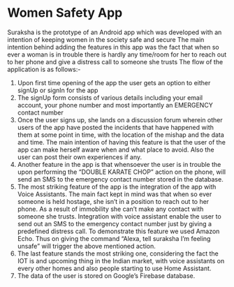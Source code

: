 # Women Safety App 

Suraksha is the prototype of an Android app which was developed with an intention of keeping women in the society safe and secure
The main intention behind adding the features in this app was the fact that when so ever a woman is in trouble there is hardly any time/room for her to reach out to her phone and give a distress call to someone she trusts
The flow of the application is as follows:-
1.	Upon first time opening of the app the user gets an option to either signUp or signIn for the app
2.	The signUp form consists of various details including your email account, your phone number and most importantly an EMERGENCY contact number
3.	Once the user signs up, she lands on a discussion forum wherein other users of the app have posted the incidents that have happened with them at some point in time, with the location of the mishap and the data and time. The main intention of having this feature is that the user of the app can make herself aware when and what place to avoid. Also the user can post their own experiences if any.
4.	Another feature in the app is that whensoever the user is in trouble the upon performing the “DOUBLE KARATE CHOP” action on the phone, will send an SMS to the emergency contact number stored in the database.
5.	The most striking feature of the app is the integration of the app with Voice Assistants. The main fact kept in mind was that when so ever someone is held hostage, she isn’t in a position to reach out to her phone. As a result of immobility she can’t make any contact with someone she trusts. Integration with voice assistant enable the user to send out an SMS to the emergency contact number just by giving a predefined distress call. To demonstrate this feature we used Amazon Echo. Thus on giving the command “Alexa, tell suraksha I’m feeling unsafe” will trigger the above mentioned action.
6.	The last feature stands the most striking one, considering the fact the IOT is and upcoming thing in the Indian market, with voice assistants on every other homes and also people starting to use Home Assistant.
7.	The data of the user is stored on Google’s Firebase database.
